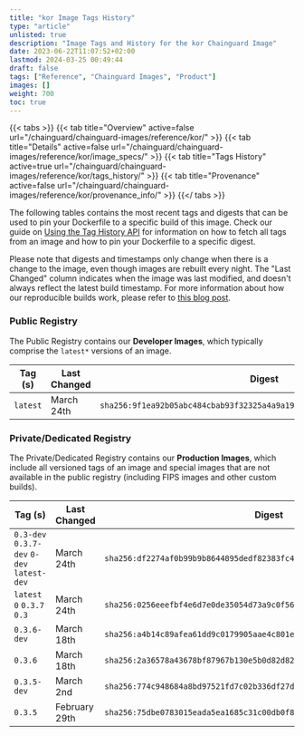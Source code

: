 ```yaml
---
title: "kor Image Tags History"
type: "article"
unlisted: true
description: "Image Tags and History for the kor Chainguard Image"
date: 2023-06-22T11:07:52+02:00
lastmod: 2024-03-25 00:49:44
draft: false
tags: ["Reference", "Chainguard Images", "Product"]
images: []
weight: 700
toc: true
---
```


{{< tabs >}}
{{< tab title="Overview" active=false url="/chainguard/chainguard-images/reference/kor/" >}}
{{< tab title="Details" active=false url="/chainguard/chainguard-images/reference/kor/image_specs/" >}}
{{< tab title="Tags History" active=true url="/chainguard/chainguard-images/reference/kor/tags_history/" >}}
{{< tab title="Provenance" active=false url="/chainguard/chainguard-images/reference/kor/provenance_info/" >}}
{{</ tabs >}}

The following tables contains the most recent tags and digests that can be used to pin your Dockerfile to a specific build of this image. Check our guide on [Using the Tag History API](/chainguard/chainguard-images/using-the-tag-history-api/) for information on how to fetch all tags from an image and how to pin your Dockerfile to a specific digest.

Please note that digests and timestamps only change when there is a change to the image, even though images are rebuilt every night. The "Last Changed" column indicates when the image was last modified, and doesn't always reflect the latest build timestamp. For more information about how our reproducible builds work, please refer to [this blog post](https://www.chainguard.dev/unchained/reproducing-chainguards-reproducible-image-builds).

### Public Registry
The Public Registry contains our **Developer Images**, which typically comprise the `latest*` versions of an image.

| Tag (s)   | Last Changed | Digest                                                                    |
|-----------|--------------|---------------------------------------------------------------------------|
|  `latest` | March 24th   | `sha256:9f1ea92b05abc484cbab93f32325a4a9a19af3e6b66cca298007577911fd5c68` |


### Private/Dedicated Registry
The Private/Dedicated Registry contains our **Production Images**, which include all versioned tags of an image and special images that are not available in the public registry (including FIPS images and other custom builds).

| Tag (s)                                     | Last Changed  | Digest                                                                    |
|---------------------------------------------|---------------|---------------------------------------------------------------------------|
|  `0.3-dev` `0.3.7-dev` `0-dev` `latest-dev` | March 24th    | `sha256:df2274af0b99b9b8644895dedf82383fc476c85e9368e3e694a621ecdda0b3c4` |
|  `latest` `0` `0.3.7` `0.3`                 | March 24th    | `sha256:0256eeefbf4e6d7e0de35054d73a9c0f5618003bb19b55e61dc3d7519a7c6b5c` |
|  `0.3.6-dev`                                | March 18th    | `sha256:a4b14c89afea61dd9c0179905aae4c801e9fba3e9fc80d7f9c31b177994008cb` |
|  `0.3.6`                                    | March 18th    | `sha256:2a36578a43678bf87967b130e5b0d82d8280887d1473f3d801b7dd1883e97fab` |
|  `0.3.5-dev`                                | March 2nd     | `sha256:774c948684a8bd97521fd7c02b336df27d54c4d5ad6282b4d8f9c11157decaf1` |
|  `0.3.5`                                    | February 29th | `sha256:75dbe0783015eada5ea1685c31c00db0f83533bd67316fc04ad1890112c03d17` |

